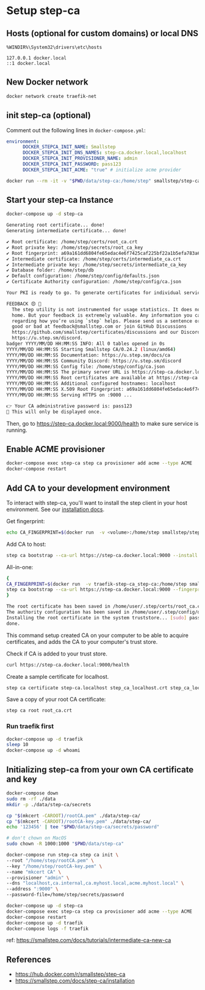 # Setup step-ca

## Hosts (optional for custom domains) or local DNS

`%WINDIR%\System32\drivers\etc\hosts`

```
127.0.0.1 docker.local
::1	docker.local
```

## New Docker network

```bash
docker network create traefik-net
```

## init step-ca (optional)

Comment out the following lines in `docker-compose.yml`:

```yaml
environment:
      DOCKER_STEPCA_INIT_NAME: Smallstep
      DOCKER_STEPCA_INIT_DNS_NAMES: step-ca.docker.local,localhost
      DOCKER_STEPCA_INIT_PROVISIONER_NAME: admin
      DOCKER_STEPCA_INIT_PASSWORD: pass123
      DOCKER_STEPCA_INIT_ACME: "true" # initialize acme provider
```

```sh
docker run --rm -it -v "$PWD/data/step-ca:/home/step" smallstep/step-ca step ca init
```

## Start your step-ca Instance

```sh
docker-compose up -d step-ca
```

```bash
Generating root certificate... done!
Generating intermediate certificate... done!

✔ Root certificate: /home/step/certs/root_ca.crt
✔ Root private key: /home/step/secrets/root_ca_key
✔ Root fingerprint: a69a161dd6804fe65edac4e6f7425caf225bf22a1b5efa783a67c80fb60a3da5
✔ Intermediate certificate: /home/step/certs/intermediate_ca.crt
✔ Intermediate private key: /home/step/secrets/intermediate_ca_key
✔ Database folder: /home/step/db
✔ Default configuration: /home/step/config/defaults.json
✔ Certificate Authority configuration: /home/step/config/ca.json

Your PKI is ready to go. To generate certificates for individual services see 'step help ca'.

FEEDBACK 😍 🍻
  The step utility is not instrumented for usage statistics. It does not phone
  home. But your feedback is extremely valuable. Any information you can provide
  regarding how you’re using `step` helps. Please send us a sentence or two,
  good or bad at feedback@smallstep.com or join GitHub Discussions
  https://github.com/smallstep/certificates/discussions and our Discord 
  https://u.step.sm/discord.
badger YYYY/MM/DD HH:MM:SS INFO: All 0 tables opened in 0s
YYYY/MM/DD HH:MM:SS Starting Smallstep CA/0.24.2 (linux/amd64)
YYYY/MM/DD HH:MM:SS Documentation: https://u.step.sm/docs/ca
YYYY/MM/DD HH:MM:SS Community Discord: https://u.step.sm/discord
YYYY/MM/DD HH:MM:SS Config file: /home/step/config/ca.json
YYYY/MM/DD HH:MM:SS The primary server URL is https://step-ca.docker.local:9000
YYYY/MM/DD HH:MM:SS Root certificates are available at https://step-ca.docker.local:9000/roots.pem
YYYY/MM/DD HH:MM:SS Additional configured hostnames: localhost
YYYY/MM/DD HH:MM:SS X.509 Root Fingerprint: a69a161dd6804fe65edac4e6f7425caf225bf22a1b5efa783a67c80fb60a3da5
YYYY/MM/DD HH:MM:SS Serving HTTPS on :9000 ...

👉 Your CA administrative password is: pass123
🤫 This will only be displayed once.
```

Then, go to https://step-ca.docker.local:9000/health to make sure service is running.

## Enable ACME provisioner

```sh
docker-compose exec step-ca step ca provisioner add acme --type ACME
docker-compose restart
```

## Add CA to your development environment

To interact with step-ca, you'll want to install the step client in your host environment. See our [installation docs](https://smallstep.com/docs/step-cli/installation).

Get fingerprint:

```sh
echo CA_FINGERPRINT=$(docker run  -v <volume>:/home/step smallstep/step-ca step certificate fingerprint /home/step/certs/root_ca.crt)
```

Add CA to host:

```sh
step ca bootstrap --ca-url https://step-ca.docker.local:9000 --install --fingerprint <fingerprint-acquired>
```

All-in-one:

```sh
{
CA_FINGERPRINT=$(docker run  -v traefik-step-ca_step-ca:/home/step smallstep/step-ca step certificate fingerprint /home/step/certs/root_ca.crt)
step ca bootstrap --ca-url https://step-ca.docker.local:9000 --fingerprint $CA_FINGERPRINT --install
}
```

```bash
The root certificate has been saved in /home/user/.step/certs/root_ca.crt.
The authority configuration has been saved in /home/user/.step/config/defaults.json.
Installing the root certificate in the system truststore... [sudo] password for user:
done.
```

This command setup created CA on your computer to be able to acquire certificates, and adds the CA to your computer's trust store.

Check if CA is added to your trust store.

```sh
curl https://step-ca.docker.local:9000/health
```

Create a sample certificate for localhost.

```sh
step ca certificate step-ca.localhost step_ca_localhost.crt step_ca_localhost.key
```

Save a copy of your root CA certificate:

```sh
step ca root root_ca.crt
```

### Run traefik first

```sh
docker-compose up -d traefik
sleep 10
docker-compose up -d whoami
```

## Initializing step-ca from your own CA certificate and key

```sh
docker-compose down
sudo rm -rf ./data
mkdir -p ./data/step-ca/secrets

cp "$(mkcert -CAROOT)/rootCA.pem" ./data/step-ca/
cp "$(mkcert -CAROOT)/rootCA-key.pem" ./data/step-ca/
echo '123456' | tee "$PWD/data/step-ca/secrets/password"

# don't chown on MacOS
sudo chown -R 1000:1000 "$PWD/data/step-ca"

docker-compose run step-ca step ca init \
--root "/home/step/rootCA.pem" \
--key "/home/step/rootCA-key.pem" \
--name "mkcert CA" \
--provisioner "admin" \
--dns "localhost,ca.internal,ca.myhost.local,acme.myhost.local" \
--address ":9000" \
--password-file=/home/step/secrets/password

docker-compose up -d step-ca
docker-compose exec step-ca step ca provisioner add acme --type ACME
docker-compose restart
docker-compose up -d traefik
docker-compose logs -f traefik
```

ref: https://smallstep.com/docs/tutorials/intermediate-ca-new-ca

## References

- https://hub.docker.com/r/smallstep/step-ca
- https://smallstep.com/docs/step-ca/installation